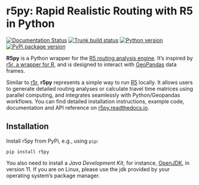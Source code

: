 # r5py: Rapid Realistic Routing with R5 in Python

[![Documentation Status](https://readthedocs.org/projects/r5py/badge/?version=stable)](https://r5py.readthedocs.io/en/stable/?badge=stable)
[![Trunk build status](https://github.com/r5py/r5py/actions/workflows/build-merged-pull-requests.yml/badge.svg)](https://github.com/r5py/r5py/actions/workflows/build-merged-pull-requests.yml)
[![Python version](https://img.shields.io/pypi/pyversions/streetviewdownloader)](https://pypi.org/project/r5py)
[![PyPi package version](https://img.shields.io/pypi/v/streetviewdownloader)](https://pypi.org/project/r5py)

**R5py** is a Python wrapper for the [R5 routing analysis engine](https://github.com/conveyal/r5). It’s inspired by [r5r, a wrapper for R](https://ipeagit.github.io/r5r/), and is designed to interact with [GeoPandas](https://geopandas.org/) data frames.

Similar to [r5r](https://ipeagit.github.io/r5r/), **r5py** represents a simple way to run [R5](https://github.com/conveyal/r5) locally. It allows users to generate detailed routing analyses or calculate travel time matrices using parallel computing, and integrates seamlessly with Python/Geopandas workflows. You can find detailed installation instructions, example code, documentation and API reference on [r5py.readthedocs.io](https://r5py.readthedocs.io).

## Installation

Install r5py from PyPi, e.g., using `pip`:

```
pip install r5py
```

You also need to install a *Java Development Kit*, for instance, [OpenJDK](http://jdk.java.net/java-se-ri/11), in version 11. If you are on Linux, please use the jdk provided by your operating system’s package manager.
